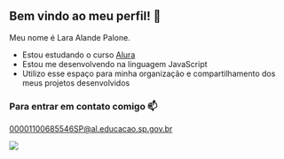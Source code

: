 ## Bem vindo ao meu perfil! 🫶

Meu nome é Lara Alande Palone.

- Estou estudando o curso [Alura](https://www.alura.com.br)
- Estou me desenvolvendo na linguagem JavaScript
- Utilizo esse espaço para minha organização e compartilhamento dos meus projetos desenvolvidos 

### Para entrar em contato comigo 📫

00001100685546SP@al.educacao.sp.gov.br

![](https://media1.tenor.com/m/tUOi4wfH9MUAAAAd/lorelaigilmore-laurengraham.gif)
